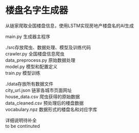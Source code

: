 # 楼盘名字生成器
从链家爬取全国楼盘信息，使用LSTM实现房地产楼盘名的AI生成

main.py  生成器主程序

./src存放爬虫、数据处理、模型及训练代码  
crawler.py  全国楼盘信息爬虫  
data_preprocess.py  原始数据处理  
model.py  模型和配置定义  
train.py 模型训练  

./data存放所有数据文件  
city_url.json  链家各城市页面网址  
house_data.csv  爬虫获得的原始数据  
data_cleaned.csv  预处理后的楼盘数据  
vocabulary.npz  数据形式的楼盘名和对应字库  

详细说明待补全  
to be continuted
